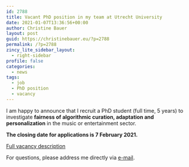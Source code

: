 ```yaml
---
id: 2788
title: Vacant PhD position in my team at Utrecht University
date: 2021-01-07T13:36:56+00:00
author: Christine Bauer
layout: post
guid: https://christinebauer.eu/?p=2788
permalink: /?p=2788
zincy_lite_sidebar_layout:
  - right-sidebar
profile: false
categories:
  - news
tags:
  - job
  - PhD position
  - vacancy
---
```

I am happy to announce that I recruit a PhD student (full time, 5 years) to investigate **fairness of algorithmic curation, adaptation and personalization** in the music or entertainment sector.

**The closing date for applications is 7 February 2021.**

<a href="https://www.uu.nl/en/organisation/working-at-utrecht-university/jobs/phd-position-in-algorithmic-curation-adaptation-and-personalization-10-fte" rel="noopener" target="_blank">Full vacancy description</a>

For questions, please address me directly via <a href="mailto:c.bauer@uu.nl" rel="noopener" target="_blank">e-mail</a>.